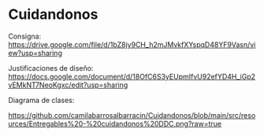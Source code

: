 # Cuidandonos
Consigna: https://drive.google.com/file/d/1bZ8jy9CH_h2mJMvkfXYspqD48YF9Vasn/view?usp=sharing

Justificaciones de diseño: https://docs.google.com/document/d/18OfC6S3yEUpmIfvU92efYD4H_iGp2vEMkNT7NeoKgxc/edit?usp=sharing


Diagrama de clases:

https://github.com/camilabarrosalbarracin/Cuidandonos/blob/main/src/resources/Entregables%20-%20cuidandonos%20DDC.png?raw=true

